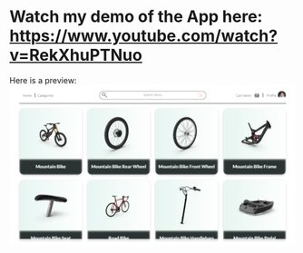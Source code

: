 # Watch my demo of the App here: https://www.youtube.com/watch?v=RekXhuPTNuo
Here is a preview:
![](images/App-Snapshot-1.png)
